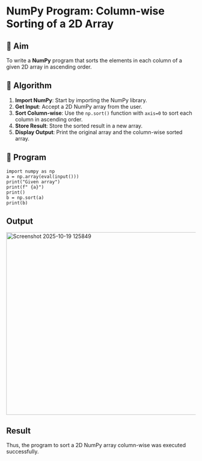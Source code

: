 # NumPy Program: Column-wise Sorting of a 2D Array

## 🎯 Aim
To write a **NumPy** program that sorts the elements in each column of a given 2D array in ascending order.

## 🧠 Algorithm

1. **Import NumPy**: Start by importing the NumPy library.
2. **Get Input**: Accept a 2D NumPy array from the user.
3. **Sort Column-wise**: Use the `np.sort()` function with `axis=0` to sort each column in ascending order.
4. **Store Result**: Store the sorted result in a new array.
5. **Display Output**: Print the original array and the column-wise sorted array.

## 🧾 Program
```
import numpy as np
a = np.array(eval(input()))
print("Given array")
print(f" {a}")
print()
b = np.sort(a)
print(b)
```

## Output
<img width="667" height="486" alt="Screenshot 2025-10-19 125849" src="https://github.com/user-attachments/assets/aae1d5d0-9431-4ecb-8fa9-45c2f41c822f" />

## Result
Thus, the program to sort a 2D NumPy array column-wise was executed successfully.
